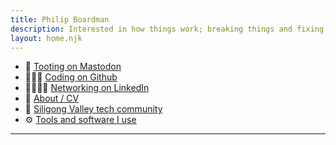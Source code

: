 ```yaml
---
title: Philip Boardman
description: Interested in how things work; breaking things and fixing things
layout: home.njk
---
```


<div class="links">

* 💬 <a rel="me nofollow" href="https://aus.social/@pbrdmn">Tooting on Mastodon</a>
* 👨🏽‍💻 <a rel="me nofollow" href="https://github.com/pbrdmn">Coding on Github</a>
* 🫱🏽‍🫲🏼 <a rel="me nofollow" href="https://linkedin.com/in/philipboardman/">Networking on LinkedIn</a>
* 📃 [About / CV](/cv/)
* 📍 [Siligong Valley tech community](https://www.siligongvalley.com/)
* ⚙️ [Tools and software I use](/uses)

</div>

---